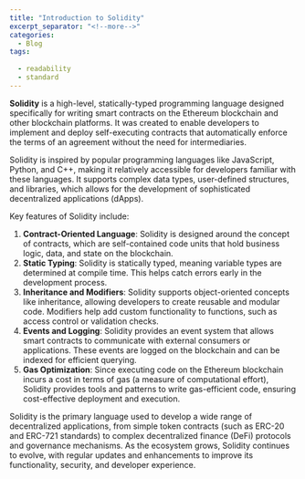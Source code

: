 ```yaml
---
title: "Introduction to Solidity"
excerpt_separator: "<!--more-->"
categories:
  - Blog
tags:
  
  - readability
  - standard
---
```


**Solidity** is a high-level, statically-typed programming language designed specifically for writing smart contracts on the Ethereum blockchain and other blockchain platforms. It was created to enable developers to implement and deploy self-executing contracts that automatically enforce the terms of an agreement without the need for intermediaries.

Solidity is inspired by popular programming languages like JavaScript, Python, and C++, making it relatively accessible for developers familiar with these languages. It supports complex data types, user-defined structures, and libraries, which allows for the development of sophisticated decentralized applications (dApps).

Key features of Solidity include:

1. **Contract-Oriented Language**: Solidity is designed around the concept of contracts, which are self-contained code units that hold business logic, data, and state on the blockchain.
2. **Static Typing**: Solidity is statically typed, meaning variable types are determined at compile time. This helps catch errors early in the development process.
3. **Inheritance and Modifiers**: Solidity supports object-oriented concepts like inheritance, allowing developers to create reusable and modular code. Modifiers help add custom functionality to functions, such as access control or validation checks.
4. **Events and Logging**: Solidity provides an event system that allows smart contracts to communicate with external consumers or applications. These events are logged on the blockchain and can be indexed for efficient querying.
5. **Gas Optimization**: Since executing code on the Ethereum blockchain incurs a cost in terms of gas (a measure of computational effort), Solidity provides tools and patterns to write gas-efficient code, ensuring cost-effective deployment and execution.

Solidity is the primary language used to develop a wide range of decentralized applications, from simple token contracts (such as ERC-20 and ERC-721 standards) to complex decentralized finance (DeFi) protocols and governance mechanisms. As the ecosystem grows, Solidity continues to evolve, with regular updates and enhancements to improve its functionality, security, and developer experience.
